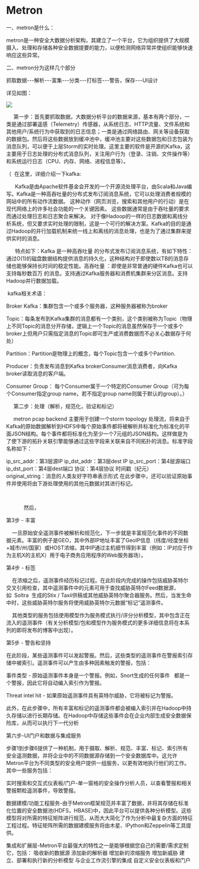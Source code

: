 # Metron

一、metron是什么：

metron是一种安全大数据分析架构，其建立了一个平台，它为组织提供了大规模摄入、处理和存储各种安全数据提要的能力，以便检测网络异常并使组织能够快速响应这些异常。

二、metron分为这样几个部分

抓取数据---解析---富集---分类---打标签---警告，保存---UI设计

详见如图：

![](https://img-blog.csdn.net/2018072919525022?watermark/2/text/aHR0cHM6Ly9ibG9nLmNzZG4ubmV0L3FxXzM3Nzc3MjA4/font/5a6L5L2T/fontsize/400/fill/I0JBQkFCMA==/dissolve/70)


     第一步：首先要抓取数据，大数据分析平台的数据来源，基本有两个部分，一类是通过部署遥感（Telemetry）传感器，从系统日志、HTTP流量、文件系统和其他用户/系统行为中获取到的日志信息；一类是通过网络路由、网关等设备获取的数据包。然后将这些数据放到缓冲池中，缓冲池主要对这些数据包和日志包装为消息队列，可以便于上层Storm的实时处理。这里主要的软件是开源的Kafka，这主要用于日志处理的分布式消息队列，关注用户行为（登录、注销、文件操作等）和系统运行日志（CPU、内存、网络、进程信息等）。

（  在这里，详细介绍一下kafka:

      Kafka是由Apache软件基金会开发的一个开源流处理平台，由Scala和Java编写。Kafka是一种高吞吐量的分布式发布订阅消息系统，它可以处理消费者规模的网站中的所有动作流数据。 这种动作（网页浏览，搜索和其他用户的行动）是在现代网络上的许多社会功能的一个关键因素。 这些数据通常是由于吞吐量的要求而通过处理日志和日志聚合来解决。 对于像Hadoop的一样的日志数据和离线分析系统，但又要求实时处理的限制，这是一个可行的解决方案。Kafka的目的是通过Hadoop的并行加载机制来统一线上和离线的消息处理，也是为了通过集群来提供实时的消息。

      特点如下：Kafka 是一种高吞吐量 的分布式发布订阅消息系统，有如下特性：通过O(1)的磁盘数据结构提供消息的持久化，这种结构对于即使数以TB的消息存储也能够保持长时间的稳定性能。高吞吐量 ：即使是非常普通的硬件Kafka也可以支持每秒数百万 的消息。支持通过Kafka服务器和消费机集群来分区消息。支持Hadoop并行数据加载。

 kafka相关术语：

Broker  Kafka：集群包含一个或多个服务器，这种服务器被称为broker 

Topic：每条发布到Kafka集群的消息都有一个类别，这个类别被称为Topic（物理上不同Topic的消息分开存储，逻辑上一个Topic的消息虽然保存于一个或多个broker上但用户只需指定消息的Topic即可生产或消费数据而不必关心数据存于何处）

Partition：Partition是物理上的概念，每个Topic包含一个或多个Partition.

Producer：负责发布消息到Kafka brokerConsumer消息消费者，向Kafka broker读取消息的客户端。

Consumer Group： 每个Consumer属于一个特定的Consumer Group（可为每个Consumer指定group name，若不指定group name则属于默认的group）。）

     第二步：处理（解析，规范化，验证和标记）

     metron pcap backend 主要用于创建一个storm topology 处理流，将来自于Kafka的原始数据解析到HDFS中每个原始事件都将被解析并标准化为标准化的平面JSON结构。每个事件都将标准化为至少一个7元组的JSON结构。这样做是为了使下游的拓扑关联引擎能够通过这些字段来关联来自不同拓扑的消息。标准字段名称如下：

ip_src_addr：第3层源IP
ip_dst_addr：第3层dest IP
ip_src_port：第4层源端口
ip_dst_port：第4层dest端口
协议：第4层协议
时间戳（纪元）
original_string：消息的人类友好字符串表示形式
在此步骤中，还可以验证原始事件并使用将由下游处理使用的其他元数据对其进行标记。

                 

            然后，

第3步 - 丰富

    一旦原始安全遥测事件被解析和规范化，下一步就是丰富规范化事件的不同数据元素。丰富的例子是GEO，其中外部IP地址丰富了GeoIP信息（纬度/经度坐标+城市/州/国家）或HOST浓缩，其中IP通过主机细节得到丰富（例如：IP对应于作为主机X的主机X）用于电子商务应用程序的Web服务器场）。

第4步 - 标签

    在浓缩之后，遥测事件经历标记过程。在此阶段内完成的操作包括威胁英特尔交叉引用检查，其中遥测事件中的元素可用于查找威胁英特尔Feed数据源，如  Soltra  生成的Stix / Taxii供稿或其他威胁英特尔聚合器服务。然后，当发生命中时，这些威胁英特尔服务将使用威胁英特尔元数据“标记”遥测事件。

    其他类型的服务包括使用模型作为服务模式执行/评分分析模型，其中包含正在流入的遥测事件（有关分析模型/包和模型作为服务模式的更多详细信息将在本系列的即将发布的博客中出现）。

第5步 - 警告和坚持

在此阶段，某些遥测事件可以发起警报。然后，这些类型的遥测事件在警报索引存储中被索引。遥测事件可以产生由多种因素触发的警报，包括：

事件类型 - 原始遥测事件本身是一个警报。例如，Snort生成的任何事件   都是一个警报，因此它将自动编入索引作为警报。

Threat intel hit - 如果原始遥测事件具有英特尔威胁，它将被标记为警报。

此外，在此步骤中，所有丰富和标记的遥测事件都会被编入索引并在Hadoop中持久存储以进行长期存储。在Hadoop中存储这些事件会在企业内部生成安全数据保险库，从而可以执行下一代分析

第六步-UI门户和数据与集成服务

步骤1到步骤6提供了一种机制，用于摄取、解析、规范、丰富、标记、索引所有安全遥测数据，并将企业中的不同数据源存储到一个安全数据库中。这允许Metron平台为不同类型的安全用户提供一组服务，以更有效地执行他们的工作。其中一些服务包括：

实时搜索和交互式仪表板/门户-单一窗格的安全操作分析人员，以查看警报和相关警报颗粒遥测事件，导致警报。

数据建模/功能工程服务-由于Metron框架规范并丰富了数据，并将其存储在标准化位置的安全数据池(HDFS，HBASE)中，因此平台可以提供各种分析模型。这些模型将对所需的特征矩阵进行规范，从而大大简化了作为分析中最复杂方面的特征工程过程。特征矩阵所需的数据建模服务将由木星、IPython和Zeppelin等工具提供。

集成和扩展层-Metron平台最强大的特性之一是能够根据您自己的需要/需求定制它，包括：
    吸收新的数据源
    添加新的解析器
    增加新的浓缩服务
    增加新威胁
    建立、部署和执行新的分析模型
    与企业工作流引擎的集成
    自定义安全仪表板和门户                               
